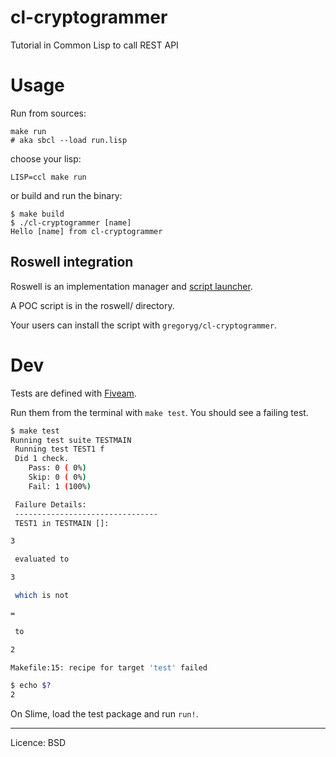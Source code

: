 # cl-cryptogrammer

Tutorial in Common Lisp to call REST API

# Usage

Run from sources:

    make run
    # aka sbcl --load run.lisp

choose your lisp:

    LISP=ccl make run

or build and run the binary:

```
$ make build
$ ./cl-cryptogrammer [name]
Hello [name] from cl-cryptogrammer
```

## Roswell integration

Roswell is an implementation manager and [script launcher](https://github.com/roswell/roswell/wiki/Roswell-as-a-Scripting-Environment).

A POC script is in the roswell/ directory.

Your users can install the script with `gregoryg/cl-cryptogrammer`.

# Dev

Tests are defined with [Fiveam](https://common-lisp.net/project/fiveam/docs/).

Run them from the terminal with `make test`. You should see a failing test.

```bash
$ make test
Running test suite TESTMAIN
 Running test TEST1 f
 Did 1 check.
    Pass: 0 ( 0%)
    Skip: 0 ( 0%)
    Fail: 1 (100%)

 Failure Details:
 --------------------------------
 TEST1 in TESTMAIN []:

3

 evaluated to

3

 which is not

=

 to

2

Makefile:15: recipe for target 'test' failed

$ echo $?
2
```

On Slime, load the test package and run `run!`.

---

Licence: BSD
